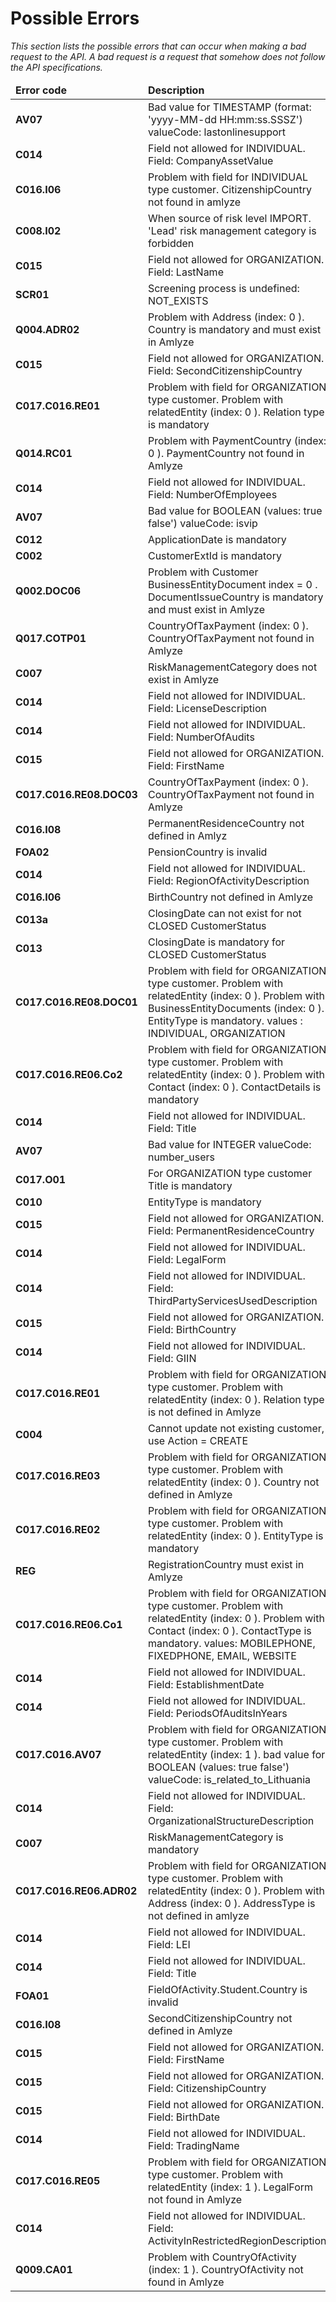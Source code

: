 # Possible Errors
<i>This section lists the possible errors that can occur when making a bad request to the API. A bad request is a request that somehow does not follow the API specifications.

<table>
    <thead>
        <tr>
            <td><b>Error code</b></td>
            <td><b>Description</b></td>
        </tr>
    </thead>
    <tbody>
        <tr>
            <td><b>AV07</b></td>
            <td> Bad value for TIMESTAMP (format: 'yyyy-MM-dd HH:mm:ss.SSSZ') valueCode: lastonlinesupport</td>
        </tr>
        <tr>
            <td><b>C014</b></td>
            <td>Field not allowed for INDIVIDUAL. Field: CompanyAssetValue</td>
        </tr>
        <tr>
            <td><b>C016.I06</b></td>
            <td>Problem with field for INDIVIDUAL type customer. CitizenshipCountry not found in amlyze</td>
        </tr>
        <tr>
            <td><b>C008.I02</b></td>
            <td>When source of risk level IMPORT. 'Lead' risk management category is forbidden</td>
        </tr>
        <tr>
            <td><b>C015</b></td>
            <td>Field not allowed for ORGANIZATION. Field: LastName</td>
        </tr>
        <tr>
            <td><b>SCR01</b></td>
            <td>Screening process is undefined: NOT_EXISTS</td>
        </tr>
        <tr>
            <td><b>Q004.ADR02</b></td>
            <td>Problem with Address (index: 0 ). Country is mandatory and must exist in Amlyze</td>
        </tr>
        <tr>
            <td><b>C015</b></td>
            <td>Field not allowed for ORGANIZATION. Field: SecondCitizenshipCountry</td>
        </tr>
        <tr>
            <td><b>C017.C016.RE01</b></td>
            <td>Problem with field for ORGANIZATION type customer. Problem with relatedEntity (index: 0 ). Relation type is mandatory</td>
        </tr>
        <tr>
            <td><b>Q014.RC01</b></td>
            <td>Problem with PaymentCountry (index: 0 ). PaymentCountry not found in Amlyze</td>
        </tr>
        <tr>
            <td><b>C014</b></td>
            <td>Field not allowed for INDIVIDUAL. Field: NumberOfEmployees</td>
        </tr>
        <tr>
            <td><b>AV07</b></td>
            <td>Bad value for BOOLEAN (values: true false') valueCode: isvip</td>
        </tr>
        <tr>
            <td><b>C012</b></td>
            <td>ApplicationDate is mandatory</td>
        </tr>
        <tr>
            <td><b>C002</b></td>
            <td>CustomerExtId is mandatory</td>
        </tr>
        <tr>
            <td><b>Q002.DOC06</b></td>
            <td>Problem with Customer BusinessEntityDocument index = 0 . DocumentIssueCountry is mandatory and must exist in Amlyze</td>
        </tr>
        <tr>
            <td><b>Q017.COTP01</b></td>
            <td>CountryOfTaxPayment (index: 0 ). CountryOfTaxPayment not found in Amlyze</td>
        </tr>
        <tr>
            <td><b>C007</b></td>
            <td>RiskManagementCategory does not exist in Amlyze</td>
        </tr>
        <tr>
            <td><b>C014</b></td>
            <td>Field not allowed for INDIVIDUAL. Field: LicenseDescription</td>
        </tr>
        <tr>
            <td><b>C014</b></td>
            <td>Field not allowed for INDIVIDUAL. Field: NumberOfAudits</td>
        </tr>
        <tr>
            <td><b>C015</b></td>
            <td>Field not allowed for ORGANIZATION. Field: FirstName</td>
        </tr>
        <tr>
            <td><b>C017.C016.RE08.DOC03</b></td>
            <td>CountryOfTaxPayment (index: 0 ). CountryOfTaxPayment not found in Amlyze</td>
        </tr>
        <tr>
            <td><b>C016.I08</b></td>
            <td>PermanentResidenceCountry not defined in Amlyz</td>
        </tr>
        <tr>
            <td><b>FOA02</b></td>
            <td>PensionCountry is invalid</td>
        </tr>
        <tr>
            <td><b>C014</b></td>
            <td>Field not allowed for INDIVIDUAL. Field: RegionOfActivityDescription</td>
        </tr>
        <tr>
            <td><b>C016.I06</b></td>
            <td>BirthCountry not defined in Amlyze</td>
        </tr>
        <tr>
            <td><b>C013a</b></td>
            <td>ClosingDate can not exist for not CLOSED CustomerStatus</td>
        </tr>
        <tr>
            <td><b>C013</b></td>
            <td>ClosingDate is mandatory for CLOSED CustomerStatus</td>
        </tr>
        <tr>
            <td><b>C017.C016.RE08.DOC01</b></td>
            <td>Problem with field for ORGANIZATION type customer. Problem with relatedEntity (index: 0 ). Problem with BusinessEntityDocuments (index: 0 ). EntityType is mandatory. values : INDIVIDUAL, ORGANIZATION</td>
        </tr>
        <tr>
            <td><b>C017.C016.RE06.Co2</b></td>
            <td>Problem with field for ORGANIZATION type customer. Problem with relatedEntity (index: 0 ). Problem with Contact (index: 0 ). ContactDetails is mandatory</td>
        </tr>
        <tr>
            <td><b>C014</b></td>
            <td>Field not allowed for INDIVIDUAL. Field: Title</td>
        </tr>
        <tr>
            <td><b>AV07</b></td>
            <td>Bad value for INTEGER valueCode: number_users</td>
        </tr>
        <tr>
            <td><b>C017.O01</b></td>
            <td>For ORGANIZATION type customer Title is mandatory</td>
        </tr>
        <tr>
            <td><b>C010</b></td>
            <td>EntityType is mandatory</td>
        </tr>
        <tr>
            <td><b>C015</b></td>
            <td>Field not allowed for ORGANIZATION. Field: PermanentResidenceCountry</td>
        </tr>
        <tr>
            <td><b>C014</b></td>
            <td>Field not allowed for INDIVIDUAL. Field: LegalForm</td>
        </tr>
        <tr>
            <td><b>C014</b></td>
            <td>Field not allowed for INDIVIDUAL. Field: ThirdPartyServicesUsedDescription</td>
        </tr>
        <tr>
            <td><b>C015</b></td>
            <td>Field not allowed for ORGANIZATION. Field: BirthCountry</td>
        </tr>
        <tr>
            <td><b>C014</b></td>
            <td>Field not allowed for INDIVIDUAL. Field: GIIN</td>
        </tr>
        <tr>
            <td><b>C017.C016.RE01</b></td>
            <td>Problem with field for ORGANIZATION type customer. Problem with relatedEntity (index: 0 ). Relation type is not defined in Amlyze</td>
        </tr>
        <tr>
            <td><b>C004</b></td>
            <td>Cannot update not existing customer, use Action = CREATE</td>
        </tr>
        <tr>
            <td><b>C017.C016.RE03</b></td>
            <td>Problem with field for ORGANIZATION type customer. Problem with relatedEntity (index: 0 ). Country not defined in Amlyze</td>
        </tr>
        <tr>
            <td><b>C017.C016.RE02</b></td>
            <td>Problem with field for ORGANIZATION type customer.  Problem with relatedEntity (index: 0 ). EntityType is mandatory</td>
        </tr>
        <tr>
            <td><b>REG</b></td>
            <td>RegistrationCountry must exist in Amlyze</td>
        </tr>
        <tr>
            <td><b>C017.C016.RE06.Co1</b></td>
            <td>Problem with field for ORGANIZATION type customer. Problem with relatedEntity (index: 0 ). Problem with Contact (index: 0 ). ContactType is mandatory. values: MOBILEPHONE, FIXEDPHONE, EMAIL, WEBSITE</td>
        </tr>
        <tr>
            <td><b>C014</b></td>
            <td>Field not allowed for INDIVIDUAL. Field: EstablishmentDate</td>
        </tr>
        <tr>
            <td><b>C014</b></td>
            <td>Field not allowed for INDIVIDUAL. Field: PeriodsOfAuditsInYears</td>
        </tr>
        <tr>
            <td><b>C017.C016.AV07</b></td>
            <td>Problem with field for ORGANIZATION type customer. Problem with relatedEntity (index: 1 ). bad value for BOOLEAN (values: true false') valueCode: is_related_to_Lithuania</td>
        </tr>
        <tr>
            <td><b>C014</b></td>
            <td>Field not allowed for INDIVIDUAL. Field: OrganizationalStructureDescription</td>
        </tr>
        <tr>
            <td><b>C007</b></td>
            <td>RiskManagementCategory is mandatory</td>
        </tr>
        <tr>
            <td><b>C017.C016.RE06.ADR02</b></td>
            <td>Problem with field for ORGANIZATION type customer. Problem with relatedEntity (index: 0 ). Problem with Address (index: 0 ). AddressType is not defined in amlyze</td>
        </tr>
        <tr>
            <td><b>C014</b></td>
            <td>Field not allowed for INDIVIDUAL. Field: LEI</td>
        </tr>
        <tr>
            <td><b>C014</b></td>
            <td>Field not allowed for INDIVIDUAL. Field: Title</td>
        </tr>
        <tr>
            <td><b>FOA01</b></td>
            <td>FieldOfActivity.Student.Country is invalid</td>
        </tr>
        <tr>
            <td><b>C016.I08</b></td>
            <td>SecondCitizenshipCountry not defined in Amlyze</td>
        </tr>
        <tr>
            <td><b>C015</b></td>
            <td>Field not allowed for ORGANIZATION. Field: FirstName</td>
        </tr>
        <tr>
            <td><b>C015</b></td>
            <td>Field not allowed for ORGANIZATION. Field: CitizenshipCountry</td>
        </tr>
        <tr>
            <td><b>C015</b></td>
            <td>Field not allowed for ORGANIZATION. Field: BirthDate</td>
        </tr>
        <tr>
            <td><b>C014</b></td>
            <td>Field not allowed for INDIVIDUAL. Field: TradingName</td>
        </tr>
        <tr>
            <td><b>C017.C016.RE05</b></td>
            <td>Problem with field for ORGANIZATION type customer. Problem with relatedEntity (index: 1 ). LegalForm not found in Amlyze</td>
        </tr>
        <tr>
            <td><b>C014</b></td>
            <td>Field not allowed for INDIVIDUAL. Field: ActivityInRestrictedRegionDescription</td>
        </tr>
        <tr>
            <td><b>Q009.CA01</b></td>
            <td>Problem with CountryOfActivity (index: 1 ). CountryOfActivity not found in Amlyze</td>
        </tr>
    </tbody>
</table>
